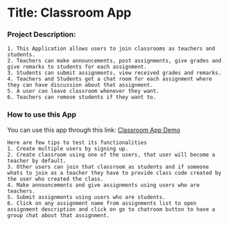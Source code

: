 # Title: Classroom App

### Project Description:
    1. This Application allows users to join classrooms as teachers and students.
    2. Teachers can make announcements, post assignments, give grades and give remarks to students for each assignment.
    3. Students can submit assignments, view received grades and remarks.
    4. Teachers and Students get a chat room for each assignment where they can have discussion about that assignment.
    5. A user can leave classroom whenever they want.
    6. Teachers can remove students if they want to.

### How to use this App
    
You can use this app through this link: [Classroom App Demo](143.244.185.181)

    Here are few tips to test its functionalities
    1. Create multiple users by signing up.
    2. Create classroom using one of the users, that user will become a teacher by default.
    3. Other users can join that classroom as students and if someone whats to join as a teacher they have to provide class code created by the user who created the class.
    4. Make announcements and give assignments using users who are teachers.
    5. Submit assignments using users who are students.
    6. Click on any assignment name from assignments list to open assignment description and click on go to chatroom button to have a group chat about that assignment.